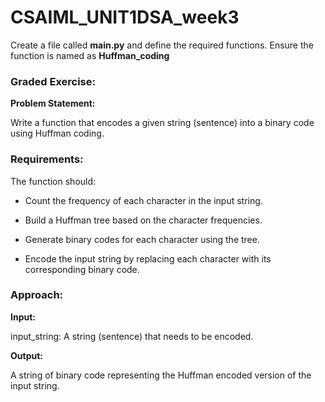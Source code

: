 # CSAIML_UNIT1DSA_week3

Create a file called **main.py** and define the required functions. Ensure the function is named as **Huffman_coding**

### Graded Exercise:

**Problem Statement:**

Write a function that encodes a given string (sentence) into a binary code using Huffman coding.

### Requirements:

The function should:
* Count the frequency of each character in the input string.
  
* Build a Huffman tree based on the character frequencies.

* Generate binary codes for each character using the tree.

* Encode the input string by replacing each character with its corresponding binary code.


### Approach:

**Input:**

input_string: A string (sentence) that needs to be encoded.

**Output:**

A string of binary code representing the Huffman encoded version of the input string.

